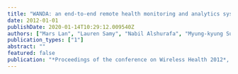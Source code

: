 ```yaml
---
title: "WANDA: an end-to-end remote health monitoring and analytics system for heart failure patients"
date: 2012-01-01
publishDate: 2020-01-14T10:29:12.009540Z
authors: ["Mars Lan", "Lauren Samy", "Nabil Alshurafa", "Myung-kyung Suh", "Hassan Ghasemzadeh", "Aurelia Macabasco-O'Connell", "Majid Sarrafzadeh"]
publication_types: ["1"]
abstract: ""
featured: false
publication: "*Proceedings of the conference on Wireless Health 2012*, San Diego, CA, USA"
---
```



